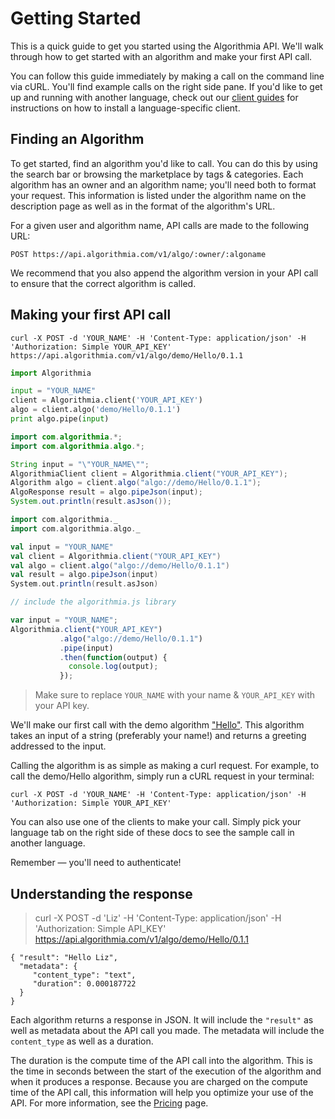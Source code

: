 # Getting Started

This is a quick guide to get you started using the Algorithmia API. We'll walk through how to get started with an algorithm and make your first API call.

You can follow this guide immediately by making a call on the command line via cURL. You'll find example calls on the right side pane. If you'd like to get up and running with another language, check out our [client guides](#clients) for instructions on how to install a language-specific client.

## Finding an Algorithm

To get started, find an algorithm you'd like to call. You can do this by using the search bar or browsing the marketplace by tags & categories. Each algorithm has an owner and an algorithm name; you'll need both to format your request. This information is listed under the algorithm name on the description page as well as in the format of the algorithm's URL.

For a given user and algorithm name, API calls are made to the following URL:

`POST https://api.algorithmia.com/v1/algo/:owner/:algoname`

<aside class="success">
We recommend that you also append the algorithm version in your API call to ensure that the correct algorithm is called.
</aside>

## Making your first API call

```shell
curl -X POST -d 'YOUR_NAME' -H 'Content-Type: application/json' -H 'Authorization: Simple YOUR_API_KEY' https://api.algorithmia.com/v1/algo/demo/Hello/0.1.1
```

```python
import Algorithmia

input = "YOUR_NAME"
client = Algorithmia.client('YOUR_API_KEY')
algo = client.algo('demo/Hello/0.1.1')
print algo.pipe(input)
```

```java
import com.algorithmia.*;
import com.algorithmia.algo.*;

String input = "\"YOUR_NAME\"";
AlgorithmiaClient client = Algorithmia.client("YOUR_API_KEY");
Algorithm algo = client.algo("algo://demo/Hello/0.1.1");
AlgoResponse result = algo.pipeJson(input);
System.out.println(result.asJson());
```

```scala
import com.algorithmia._
import com.algorithmia.algo._

val input = "YOUR_NAME"
val client = Algorithmia.client("YOUR_API_KEY")
val algo = client.algo("algo://demo/Hello/0.1.1")
val result = algo.pipeJson(input)
System.out.println(result.asJson)
```

```javascript
// include the algorithmia.js library

var input = "YOUR_NAME";
Algorithmia.client("YOUR_API_KEY")
           .algo("algo://demo/Hello/0.1.1")
           .pipe(input)
           .then(function(output) {
             console.log(output);
           });
```

> Make sure to replace `YOUR_NAME` with your name & `YOUR_API_KEY` with your API key.

We'll make our first call with the demo algorithm ["Hello"](https://algorithmia.com/algorithms/demo/Hello). This algorithm takes an input of a string (preferably your name!) and returns a greeting addressed to the input.

Calling the algorithm is as simple as making a curl request. For example, to call the demo/Hello algorithm, simply run a cURL request in your terminal:

`curl -X POST -d 'YOUR_NAME' -H 'Content-Type: application/json' -H 'Authorization: Simple YOUR_API_KEY'`

You can also use one of the clients to make your call. Simply pick your language tab on the right side of these docs to see the sample call in another language.


<aside class="notice">
Remember — you'll need to authenticate!
</aside>

## Understanding the response

> curl -X POST -d 'Liz' -H 'Content-Type: application/json' -H 'Authorization: Simple API_KEY' https://api.algorithmia.com/v1/algo/demo/Hello/0.1.1

```
{ "result": "Hello Liz",
  "metadata": {
  	 "content_type": "text",
  	 "duration": 0.000187722
  }
}
```

Each algorithm returns a response in JSON. It will include the `"result"` as well as metadata about the API call you made. The metadata will include the `content_type` as well as a duration.

The duration is the compute time of the API call into the algorithm. This is the time in seconds between the start of the execution of the algorithm and when it produces a response. Because you are charged on the compute time of the API call, this information will help you optimize your use of the API. For more information, see the [Pricing](https://algorithmia.com/docs/platform/pricing/) page.

